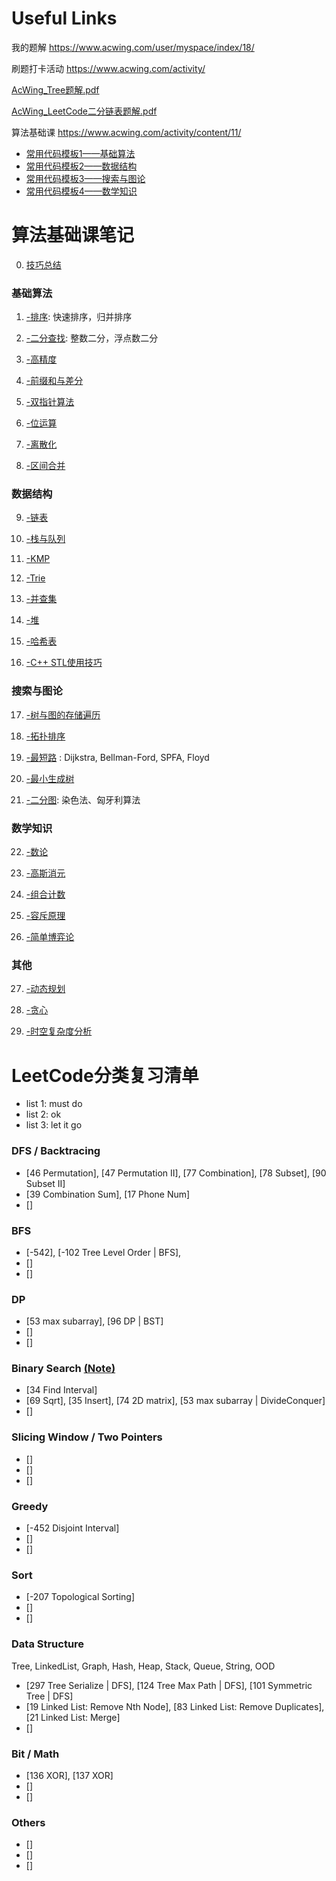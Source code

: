 
# Useful Links

我的题解 https://www.acwing.com/user/myspace/index/18/

刷题打卡活动 https://www.acwing.com/activity/

[AcWing_Tree题解.pdf](/面经和高频/acwing/AcWing_Tree题解.pdf)

[AcWing_LeetCode二分链表题解.pdf](/面经和高频/acwing/AcWing_LeetCode二分链表题解.pdf)

算法基础课 https://www.acwing.com/activity/content/11/

  - [常用代码模板1——基础算法](https://www.acwing.com/blog/content/277/)
  - [常用代码模板2——数据结构](https://www.acwing.com/blog/content/404/)
  - [常用代码模板3——搜索与图论](https://www.acwing.com/blog/content/405/)
  - [常用代码模板4——数学知识](https://www.acwing.com/blog/content/406/)
  



# 算法基础课笔记

0. [技巧总结](/Note/0.Tricks.md)

### 基础算法

1. [-排序](/Note/1.Sort.md): 快速排序，归并排序 

2. [-二分查找](/Note/2.BinarySearch.md): 整数二分，浮点数二分

3. [-高精度](/Note/3.高精度.md) 

4. [-前缀和与差分](/Note/4.前缀和与差分.md) 

5. [-双指针算法](/Note/5.TwoPointers.md) 

6. [-位运算](/Note/6.Bit.md) 

7. [-离散化](/Note/7.离散化.md) 

8. [-区间合并](/Note/8.区间合并.md) 

### 数据结构

9. [-链表](/Note/9.链表.md) 

10. [-栈与队列](/Note/10.栈与队列.md) 

11. [-KMP](/Note/11.KMP.md) 

12. [-Trie](/Note/12.Trie.md) 

13. [-并查集](/Note/13.并查集.md) 

14. [-堆](/Note/14.堆.md) 

15. [-哈希表](/Note/15.哈希表.md) 

16. [-C++ STL使用技巧](/Note/16.STL.md) 

### 搜索与图论

17. [-树与图的存储遍历](/Note/17.树与图的存储遍历.md)  

18. [-拓扑排序](/Note/18.拓扑排序.md) 

19. [-最短路](/Note/19.ShortestPath.md) : Dijkstra, Bellman-Ford, SPFA, Floyd

20. [-最小生成树](/Note/20.最小生成树.md) 

21. [-二分图](/Note/21.二分图.md): 染色法、匈牙利算法

### 数学知识

22. [-数论](/Note/22.数论.md) 

23. [-高斯消元](/Note/23.高斯消元.md) 

24. [-组合计数](/Note/24.组合计数.md) 

25. [-容斥原理](/Note/25.容斥原理.md)

26. [-简单博弈论](/Note/26.简单博弈论.md) 

### 其他

27. [-动态规划](/Note/27.动态规划.md)

28. [-贪心](/Note/28.贪心.md) 

29. [-时空复杂度分析](/Note/29.时空复杂度分析.md) 


# LeetCode分类复习清单

- list 1: must do
- list 2: ok 
- list 3: let it go

### DFS / Backtracing 

- [46 Permutation], [47 Permutation II], [77 Combination], [78 Subset], [90 Subset II]
- [39 Combination Sum], [17 Phone Num]
- []




### BFS

- [-542], [-102 Tree Level Order | BFS],
- []
- []


### DP

- [53 max subarray], [96 DP | BST]
- []
- []


### Binary Search [(Note)](/Note/2.BinarySearch.md)

- [34 Find Interval]
- [69 Sqrt], [35 Insert], [74 2D matrix], [53 max subarray | DivideConquer]
- []

### Slicing Window / Two Pointers

- []
- []
- []


### Greedy

- [-452 Disjoint Interval]
- []
- []


### Sort

- [-207 Topological Sorting]
- []
- []




### Data Structure

Tree, LinkedList, Graph, Hash, Heap, Stack, Queue, String, OOD

- [297 Tree Serialize | DFS], [124 Tree Max Path | DFS], [101 Symmetric Tree | DFS]
- [19 Linked List: Remove Nth Node], [83 Linked List: Remove Duplicates], [21 Linked List: Merge]
- []


### Bit / Math

- [136 XOR], [137 XOR]
- []
- []

### Others

- []
- []
- []



